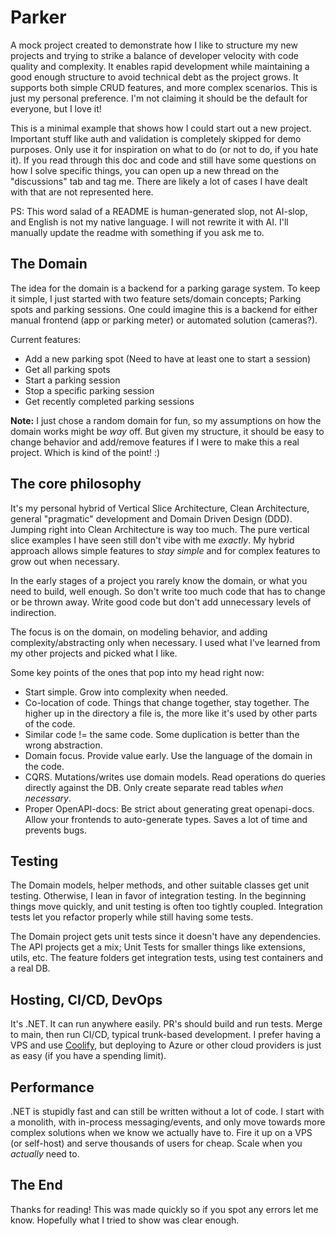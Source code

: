 # Parker

A mock project created to demonstrate how I like to structure my new projects and trying to strike a balance of developer velocity with code
quality and complexity. It enables rapid development while maintaining a good enough structure to avoid technical debt as the
project grows. It supports both simple CRUD features, and more complex scenarios. This is just my personal preference. I'm not claiming it
should be the default for everyone, but I love it!

This is a minimal example that shows how I could start out a new project. Important stuff like auth and validation is completely skipped for
demo purposes. Only use it for inspiration on what to do (or not to do, if you hate it). If you read through this doc and code and still
have some questions on how I solve specific things, you can open up a new thread on the "discussions" tab and tag me. There are likely a lot
of cases I have dealt with that are not represented here.

PS: This word salad of a README is human-generated slop, not AI-slop, and English is not my native language. I will not rewrite it with AI.
I'll manually update the readme with something if you ask me to.

## The Domain

The idea for the domain is a backend for a parking garage system. To keep it simple, I just started with two feature sets/domain concepts;
Parking spots and parking sessions. One could imagine this is a backend for either manual frontend (app or parking meter) or automated
solution (cameras?).

Current features:

* Add a new parking spot (Need to have at least one to start a session)
* Get all parking spots
* Start a parking session
* Stop a specific parking session
* Get recently completed parking sessions

**Note:** I just chose a random domain for fun, so my assumptions on how the domain works might be *way* off. But given my structure, it
should be easy to change behavior and add/remove features if I were to make this a real project. Which is kind of the point! :)

## The core philosophy

It's my personal hybrid of Vertical Slice Architecture, Clean Architecture, general "pragmatic" development and Domain Driven Design (DDD).
Jumping right into Clean Architecture is way too much. The pure vertical slice examples I have seen still don't vibe with me *exactly*. My
hybrid approach allows simple features to *stay simple* and for complex features to grow out when necessary.

In the early stages of a project you rarely know the domain, or what you need to build, well enough. So don't write too much code that has
to change or be thrown away. Write good code but don't add unnecessary levels of indirection.

The focus is on the domain, on modeling behavior, and adding complexity/abstracting only when necessary. I used what I've learned from my
other projects and picked what I like.

Some key points of the ones that pop into my head right now:

* Start simple. Grow into complexity when needed.
* Co-location of code. Things that change together, stay together. The higher up in the directory a file is, the more like it's used by
  other parts of the code.
* Similar code != the same code. Some duplication is better than the wrong abstraction.
* Domain focus. Provide value early. Use the language of the domain in the code.
* CQRS. Mutations/writes use domain models. Read operations do queries directly against the DB. Only create separate read tables *when
  necessary*.
* Proper OpenAPI-docs: Be strict about generating great openapi-docs. Allow your frontends to auto-generate types. Saves a lot of time and
  prevents bugs.

## Testing

The Domain models, helper methods, and other suitable classes get unit testing. Otherwise, I lean in favor of integration testing. In the
beginning things move quickly, and unit testing is often too tightly coupled. Integration tests let you refactor properly while still having
some tests.

The Domain project gets unit tests since it doesn't have any dependencies. The API projects get a mix; Unit Tests for smaller things like
extensions, utils, etc. The feature folders get integration tests, using test containers and a real DB.

## Hosting, CI/CD, DevOps

It's .NET. It can run anywhere easily. PR's should build and run tests. Merge to main, then run CI/CD, typical trunk-based
development. I prefer having a VPS and use [Coolify](https://coolify.io), but deploying to Azure or other cloud providers is just as easy
(if you have a spending limit).

## Performance

.NET is stupidly fast and can still be written without a lot of code. I start with a monolith, with in-process messaging/events, and only
move towards more complex solutions when we know we actually have to. Fire it up on a VPS (or self-host) and serve thousands of users for
cheap. Scale when you *actually* need to.

## The End

Thanks for reading! This was made quickly so if you spot any errors let me know. Hopefully what I tried to show was clear enough.